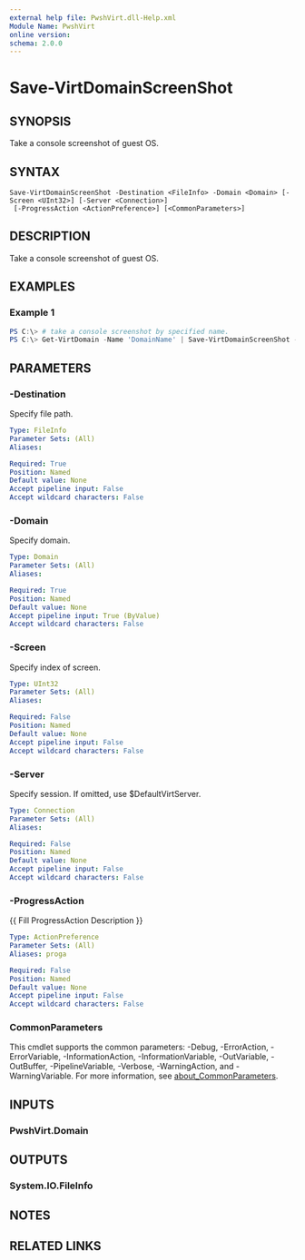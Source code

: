 ```yaml
---
external help file: PwshVirt.dll-Help.xml
Module Name: PwshVirt
online version:
schema: 2.0.0
---
```


# Save-VirtDomainScreenShot

## SYNOPSIS
Take a console screenshot of guest OS.

## SYNTAX

```
Save-VirtDomainScreenShot -Destination <FileInfo> -Domain <Domain> [-Screen <UInt32>] [-Server <Connection>]
 [-ProgressAction <ActionPreference>] [<CommonParameters>]
```

## DESCRIPTION
Take a console screenshot of guest OS.

## EXAMPLES

### Example 1
```powershell
PS C:\> # take a console screenshot by specified name.
PS C:\> Get-VirtDomain -Name 'DomainName' | Save-VirtDomainScreenShot -Destination 'console.ppm'
```

## PARAMETERS

### -Destination
Specify file path.

```yaml
Type: FileInfo
Parameter Sets: (All)
Aliases:

Required: True
Position: Named
Default value: None
Accept pipeline input: False
Accept wildcard characters: False
```

### -Domain
Specify domain.

```yaml
Type: Domain
Parameter Sets: (All)
Aliases:

Required: True
Position: Named
Default value: None
Accept pipeline input: True (ByValue)
Accept wildcard characters: False
```

### -Screen
Specify index of screen.

```yaml
Type: UInt32
Parameter Sets: (All)
Aliases:

Required: False
Position: Named
Default value: None
Accept pipeline input: False
Accept wildcard characters: False
```

### -Server
Specify session.
If omitted, use $DefaultVirtServer.

```yaml
Type: Connection
Parameter Sets: (All)
Aliases:

Required: False
Position: Named
Default value: None
Accept pipeline input: False
Accept wildcard characters: False
```

### -ProgressAction
{{ Fill ProgressAction Description }}

```yaml
Type: ActionPreference
Parameter Sets: (All)
Aliases: proga

Required: False
Position: Named
Default value: None
Accept pipeline input: False
Accept wildcard characters: False
```

### CommonParameters
This cmdlet supports the common parameters: -Debug, -ErrorAction, -ErrorVariable, -InformationAction, -InformationVariable, -OutVariable, -OutBuffer, -PipelineVariable, -Verbose, -WarningAction, and -WarningVariable. For more information, see [about_CommonParameters](http://go.microsoft.com/fwlink/?LinkID=113216).

## INPUTS

### PwshVirt.Domain

## OUTPUTS

### System.IO.FileInfo

## NOTES

## RELATED LINKS
